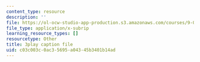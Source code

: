 ```yaml
---
content_type: resource
description: ''
file: https://ol-ocw-studio-app-production.s3.amazonaws.com/courses/9-00sc-introduction-to-psychology-fall-2011/c03c003c0ac35695a04345b3401b14ad_bihrpOS0qtY.vtt
file_type: application/x-subrip
learning_resource_types: []
resourcetype: Other
title: 3play caption file
uid: c03c003c-0ac3-5695-a043-45b3401b14ad
---
```

